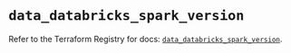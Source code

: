 # `data_databricks_spark_version`

Refer to the Terraform Registry for docs: [`data_databricks_spark_version`](https://registry.terraform.io/providers/databricks/databricks/1.84.0/docs/data-sources/spark_version).
